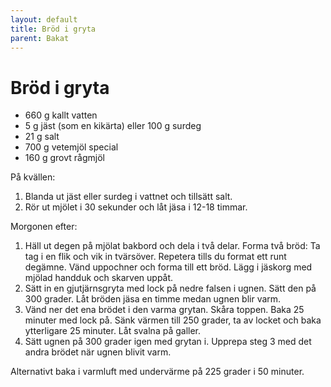 ```yaml
---
layout: default
title: Bröd i gryta
parent: Bakat
---
```

# Bröd i gryta

-   660 g kallt vatten
-   5 g jäst (som en kikärta) eller 100 g surdeg
-   21 g salt
-   700 g vetemjöl special
-   160 g grovt rågmjöl

På kvällen:

1.  Blanda ut jäst eller surdeg i vattnet och tillsätt salt.
2.  Rör ut mjölet i 30 sekunder och låt jäsa i 12-18 timmar.

Morgonen efter:

1.  Häll ut degen på mjölat bakbord och dela i två delar. Forma två
    bröd: Ta tag i en flik och vik in tvärsöver. Repetera tills du
    format ett runt degämne. Vänd uppochner och forma till ett bröd.
    Lägg i jäskorg med mjölad handduk och skarven uppåt.
2.  Sätt in en gjutjärnsgryta med lock på nedre falsen i ugnen. Sätt den
    på 300 grader. Låt bröden jäsa en timme medan ugnen blir varm.
3.  Vänd ner det ena brödet i den varma grytan. Skåra toppen. Baka 25
    minuter med lock på. Sänk värmen till 250 grader, ta av locket och
    baka ytterligare 25 minuter. Låt svalna på galler.
4.  Sätt ugnen på 300 grader igen med grytan i. Upprepa steg 3 med det
    andra brödet när ugnen blivit varm.

Alternativt baka i varmluft med undervärme på 225 grader i 50 minuter.
